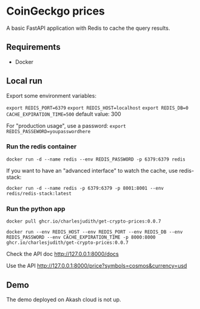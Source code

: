 # CoinGeckgo prices

A basic FastAPI application with Redis to cache the query results.

## Requirements

- Docker

## Local run

Export some environment variables:

`export REDIS_PORT=6379`
`export REDIS_HOST=localhost`
`export REDIS_DB=0`
`CACHE_EXPIRATION_TIME=500` default value: 300

For "production usage", use a password:
`export REDIS_PASSEWORD=youpasswordhere`

### Run the redis container

`docker run -d --name redis --env REDIS_PASSWORD -p 6379:6379 redis`

If you want to have an "advanced interface" to watch the cache, use redis-stack:

`docker run -d --name redis -p 6379:6379 -p 8001:8001 --env redis/redis-stack:latest`

### Run the python app

`docker pull ghcr.io/charlesjudith/get-crypto-prices:0.0.7`

`docker run --env REDIS_HOST --env REDIS_PORT --env REDIS_DB --env REDIS_PASSWORD --env CACHE_EXPIRATION_TIME -p 8000:8000 ghcr.io/charlesjudith/get-crypto-prices:0.0.7`

Check the API doc http://127.0.0.1:8000/docs

Use the API http://127.0.0.1:8000/price?symbols=cosmos&currency=usd

## Demo

The demo deployed on Akash cloud is not up.
